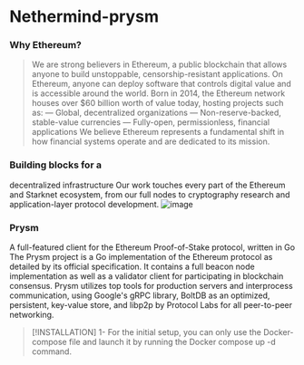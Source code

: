 # Nethermind-prysm



### Why Ethereum?
> We are strong believers in Ethereum, a public blockchain that allows anyone to build unstoppable, censorship-resistant applications. On Ethereum, anyone can deploy software that controls digital value and is accessible around the world. Born in 2014, the Ethereum network houses over $60 billion worth of value today, hosting projects such as:
— Global, decentralized organizations
— Non-reserve-backed, stable-value currencies
— Fully-open, permissionless, financial applications
We believe Ethereum represents a fundamental shift in how financial systems operate and are dedicated to its mission.




### Building blocks for a
decentralized infrastructure
Our work touches every part of the Ethereum and Starknet ecosystem, from our full nodes to cryptography research and application-layer protocol development.
![image](https://github.com/imanabr77/Nethermind-prysm/assets/92488673/c648ebd8-0409-464e-b9af-1975bedfceb3)




### Prysm
A full-featured client for the Ethereum Proof-of-Stake protocol, written in Go
The Prysm project is a Go implementation of the Ethereum protocol as detailed by its official specification. It contains a full beacon node implementation as well as a validator client for participating in blockchain consensus. Prysm utilizes top tools for production servers and interprocess communication, using Google's gRPC library, BoltDB as an optimized, persistent, key-value store, and libp2p by Protocol Labs for all peer-to-peer networking.


> [!INSTALLATION]
> 1- For the initial setup, you can only use the Docker-compose file and launch it by running the Docker compose up -d command.
> 
